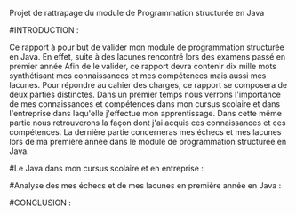 Projet de rattrapage du module de Programmation structurée en Java


#INTRODUCTION :




Ce rapport à pour but de valider mon module de programmation structurée en Java. En effet, suite à des lacunes rencontré lors des examens passé en premier année 
Afin de le valider, ce rapport devra contenir dix mille mots synthétisant mes connaissances et mes compétences mais 
aussi mes lacunes. Pour répondre au cahier des charges, ce rapport se composera de deux parties distinctes. 
Dans un premier temps nous verrons l'importance de mes connaissances et compétences dans mon cursus scolaire et dans 
l'entreprise dans laqu'elle j'effectue mon apprentissage. Dans cette même partie nous retrouverons la façon dont j'ai 
acquis ces connaissances et ces compétences. La dernière partie concerneras mes échecs et mes lacunes lors de ma première
année dans le module de programmation structurée en Java.



#Le Java dans mon cursus scolaire et en entreprise :





#Analyse des mes échecs et de mes lacunes en première année en Java :



#CONCLUSION :

